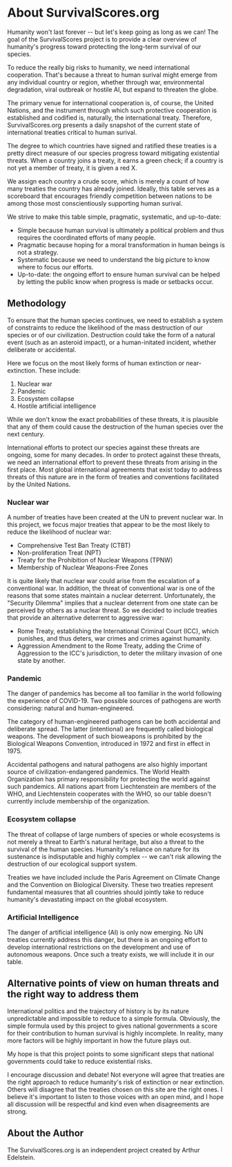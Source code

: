 # About SurvivalScores.org

Humanity won't last forever -- but let's keep going as long as we can! The goal
of the SurvivalScores project is to provide a clear overview of humanity's
progress toward protecting the long-term survival of our species.

To reduce the really big risks to humanity, we need international cooperation.
That's because a threat to human surival might emerge from any individual country
or region, whether through war, environmental degradation, viral
outbreak or hostile AI, but expand to threaten the globe.

The primary venue for international cooperation is, of
course, the United Nations, and the instrument through which such protective
cooperation is established and codified is, naturally, the international treaty. Therefore, SurvivalScores.org presents a daily snapshot of the current state of
international treaties critical to human surival.

The degree to which countries have signed and ratified these treaties is a pretty direct measure of our species progress toward mitigating existential threats. When
a country joins a treaty, it earns a green check; if a country is not yet a
member of treaty, it is given a red X.

We assign each country a crude score, which is merely a count of how many
treaties the country has already joined. Ideally, this table serves as a 
scoreboard that encourages friendly competition between nations to be among
those most conscientiously supporting human surival.

We strive to make this table simple, pragmatic, systematic, and up-to-date:
* Simple because human survival is ultimately a political problem and thus requires the coordinated efforts of many people.
* Pragmatic because hoping for a moral transformation in human beings is not a strategy.
* Systematic because we need to understand the big picture to know where to focus our efforts.
* Up-to-date: the ongoing effort to ensure human survival can be helped by letting the public know when
progress is made or setbacks occur.

## Methodology

To ensure that the human species continues, we need to establish a system of constraints to reduce the likelihood of the mass destruction of our species or of our civilization. Destruction could take the form of a natural event (such as an asteroid impact), or a human-initated incident, whether deliberate or accidental.

Here we focus on the most likely forms of human extinction or near-extinction.
These include:
1. Nuclear war
2. Pandemic
3. Ecosystem collapse
4. Hostile artificial intelligence

While we don't know the exact probabilities of these threats, it is plausible that any of them could cause the destruction of the human species over the next century.

International efforts to protect our species against these threats are ongoing,
some for many decades. In order to protect against these threats, we need an international effort to prevent these threats from arising in the first place. Most global international agreements that exist today to address threats of this nature are in the form of treaties and conventions facilitated by the United Nations.

### Nuclear war

A number of treaties have been created at the UN to prevent nuclear war. In this project, we focus major treaties that appear to be the most likely to reduce the likelihood of nuclear war:
* Comprehensive Test Ban Treaty (CTBT)
* Non-proliferation Treat (NPT)
* Treaty for the Prohibition of Nuclear Weapons (TPNW)
* Membership of Nuclear Weapons-Free Zones

It is quite likely that nuclear war could arise from the escalation of a conventional war. In addition, the threat of conventional war is one of the reasons that some states maintain a nuclear deterrent. Unfortunately, the "Security Dilemma" implies that a nuclear deterrent from one state can be perceived by others as a nuclear threat. So we decided to include treaties that provide an alternative deterrent to aggressive war:

* Rome Treaty, establishing the International Criminal Court (ICC), which punishes, and thus deters, war crimes and crimes against humanity.
* Aggression Amendment to the Rome Treaty, adding the Crime of Aggression to the ICC's jurisdiction, to deter the military invasion of one state by another.

### Pandemic

The danger of pandemics has become all too familiar in the world following the experience of COVID-19. Two possible sources of pathogens are worth considering: natural and human-engineered.

The category of human-engineered pathogens can be both accidental and deliberate spread. The latter (intentional) are frequently called biological weapons. The development of such bioweapons is prohibited by the Biological Weapons Convention, introduced in 1972 and first in effect in 1975.

Accidental pathogens and natural pathogens are also highly important source of civilization-endangered pandemics. The World Health Organization has primary responsibility for protecting the world against such pandemics. All nations apart from Liechtenstein are members of the WHO, and Liechtenstein cooperates with the WHO, so our table doesn't currently
include membership of the organization.

### Ecosystem collapse

The threat of collapse of large numbers of species or whole ecosystems is not merely a threat to Earth's natural heritage, but also a threat to the survival of the human species. Humanity's reliance on nature for its sustenance is indisputable and highly complex -- we can't risk allowing the destruction of our ecological support system.

Treaties we have included include the Paris Agreement on Climate Change and the
Convention on Biological Diversity. These two treaties represent fundamental
measures that all countries should jointly take to reduce humanity's devastating 
impact on the global ecosystem.

### Artificial Intelligence

The danger of artificial intelligence (AI) is only now emerging. No UN
treaties currently address this danger, but there is an ongoing effort to develop
international restrictions on the development and use of autonomous weapons. Once
such a treaty exists, we will include it in our table.

## Alternative points of view on human threats and the right way to address them

International politics and the trajectory of history is by its nature unpredictable
and impossible to reduce to a simple formula. Obviously, the simple formula
used by this project to gives national governments a score for their contribution
to human survival is highly incomplete. In reality, many more factors will be
highly important in how the future plays out.

My hope is that this project points to some significant steps that 
national governments could take to reduce existential risks.

I encourage discussion and debate! Not everyone will agree that treaties are
the right approach to reduce humanity's risk of extinction or near extinction.
Others will disagree that the treaties chosen on this site are the right ones.
I believe it's important to listen to those voices with an open mind, and I
hope all discussion will be respectful and kind even when disagreements are
strong.

## About the Author

The SurvivalScores.org is an independent project created by Arthur Edelstein.
